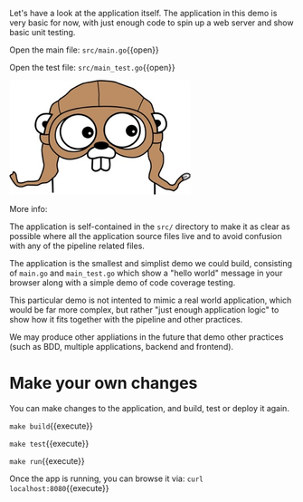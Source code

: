 Let's have a look at the application itself. The application in this demo is very basic for now, with just enough code to spin up a web server and show basic unit testing.

Open the main file:
`src/main.go`{{open}}

Open the test file:
`src/main_test.go`{{open}}

![Golang](./assets/footer-gopher.jpg)

More info:

The application is self-contained in the `src/` directory to make it as clear as possible where all the application source files live and to avoid confusion with any of the pipeline related files.

The application is the smallest and simplist demo we could build, consisting of `main.go` and `main_test.go` which show a "hello world" message in your browser along with a simple demo of code coverage testing.

This particular demo is not intented to mimic a real world application, which would be far more complex, but rather "just enough application logic" to show how it fits together with the pipeline and other practices.

We may produce other appliations in the future that demo other practices (such as BDD, multiple applications, backend and frontend).

# Make your own changes

You can make changes to the application, and build, test or deploy it again.

`make build`{{execute}}

`make test`{{execute}}

`make run`{{execute}}

Once the app is running, you can browse it via: `curl localhost:8080`{{execute}}
